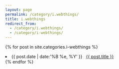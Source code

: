 ```yaml
---
layout: page
permalink: /category/i.webthings/
title: i.webthings
redirect_from:
  - /category/i.webthings/
  - /category/i-webthings/
---
```

{% for post in site.categories.i-webthings %}
 <li><span>{{ post.date | date:'%B %e, %Y' }}</span> &nbsp; <a href="{{ post.url }}">{{ post.title }}</a></li>
{% endfor %}